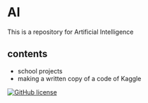 # AI

This is a repository for Artificial Intelligence

## contents
* school projects
* making a written copy of a code of Kaggle

[![GitHub license](https://img.shields.io/github/license/jaekk9916/AI.svg)](https://github.com/jaekk9916/AI/blob/master/LICENSE)


